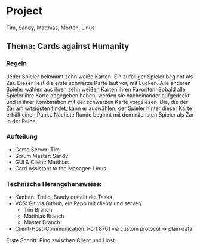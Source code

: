 # Project

Tim, Sandy, Matthias, Morten, Linus

## Thema: Cards against Humanity

### Regeln

Jeder Spieler bekommt zehn weiße Karten.
Ein zufälliger Spieler beginnt als Zar. Dieser liest die erste schwarze Karte laut vor, mit Lücken.
Alle anderen Spieler wählen aus ihren zehn weißen Karten ihren Favoriten. 
Sobald alle Spieler ihre Karte abgegeben haben, werden sie nacheinander aufgedeckt und in ihrer Kombination mit der schwarzen Karte vorgelesen. Die, die der Zar am witzigsten findet, kann er auswählen, der Spieler hinter dieser Karte erhält einen Punkt. Nächste Runde beginnt mit dem nächsten Spieler als Zar in der Reihe.

### Aufteilung

- Game Server: Tim
- Scrum Master: Sandy
- GUI & Client: Matthias
- Card Assistant to the Manager: Linus

### Technische Herangehensweise:

- Kanban: Trello, Sandy erstellt die Tasks
- VCS: Git via Github, ein Repo mit client/ und server/
    - Tim Branch
    - Matthias Branch
    - Master Branch
- Client-Host-Communication: Port 8761 via custom protocol -> plain data


Erste Schritt: Ping zwischen Client und Host.
